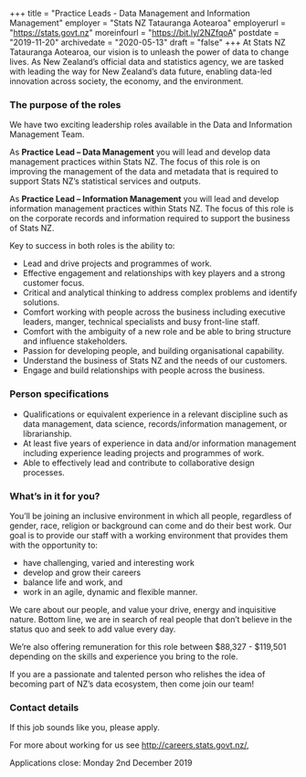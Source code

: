 +++
title = "Practice Leads - Data Management and Information Management"
employer = "Stats NZ Tatauranga Aotearoa"
employerurl = "https://stats.govt.nz"
moreinfourl = "https://bit.ly/2NZfqoA"
postdate = "2019-11-20"
archivedate = "2020-05-13"
draft = "false"
+++
At Stats NZ Tatauranga Aotearoa, our vision is to unleash the power of data to change lives. As New Zealand’s official data and statistics agency, we are tasked with leading the way for New Zealand’s data future, enabling data-led innovation across society, the economy, and the environment.

### The purpose of the roles  

We have two exciting leadership roles available in the Data and Information Management Team.   

As **Practice Lead – Data Management** you will lead and develop data management practices within Stats NZ. The focus of this role is on improving the management of the data and metadata that is required to support Stats NZ’s statistical services and outputs.  

As **Practice Lead – Information Management** you will lead and develop information management practices within Stats NZ. The focus of this role is on the corporate records and information required to support the business of Stats NZ.

Key to success in both roles is the ability to:

- Lead and drive projects and programmes of work.
- Effective engagement and relationships with key players and a strong customer focus.
- Critical and analytical thinking to address complex problems and identify solutions.
- Comfort working with people across the business including executive leaders, manger, technical specialists and busy front-line staff.
- Comfort with the ambiguity of a new role and be able to bring structure and influence stakeholders.
- Passion for developing people, and building organisational capability.
- Understand the business of Stats NZ and the needs of our customers.
- Engage and build relationships with people across the business.  

### Person specifications

- Qualifications or equivalent experience in a relevant discipline such as data management, data science, records/information management, or librarianship.
- At least five years of experience in data and/or information management including experience leading projects and programmes of work.
- Able to effectively lead and contribute to collaborative design processes.  

### What’s in it for you?

You’ll be joining an inclusive environment in which all people, regardless of gender, race, religion or background can come and do their best work. Our goal is to provide our staff with a working environment that provides them with the opportunity to:

- have challenging, varied and interesting work
- develop and grow their careers
- balance life and work, and
- work in an agile, dynamic and flexible manner.

We care about our people, and value your drive, energy and inquisitive nature. Bottom line, we are in search of real people that don’t believe in the status quo and seek to add value every day.

We’re also offering remuneration for this role between $88,327 - $119,501 depending on the skills and experience you bring to the role.

If you are a passionate and talented person who relishes the idea of becoming part of NZ’s data ecosystem, then come join our team!   

### Contact details   

If this job sounds like you, please apply. 

<!--For more information about this role please contact Paddy Power on cell ph: +6427 213 9646, or email paddy.power@stats.govt.nz.-->

For more about working for us see http://careers.stats.govt.nz/,  

Applications close:  Monday 2nd December 2019 
